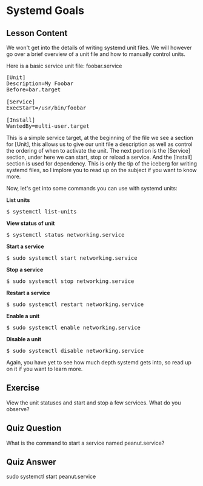 # Systemd Goals

## Lesson Content

We won't get into the details of writing systemd unit files. We will however go over a brief overview of a unit file and how to manually control units. 

Here is a basic service unit file: foobar.service

<pre>
[Unit]
Description=My Foobar
Before=bar.target

[Service]
ExecStart=/usr/bin/foobar

[Install]
WantedBy=multi-user.target
</pre>

This is a simple service target, at the beginning of the file we see a section for [Unit], this allows us to give our unit file a description as well as control the ordering of when to activate the unit. The next portion is the [Service] section, under here we can start, stop or reload a service. And the [Install] section is used for dependency. This is only the tip of the iceberg for writing systemd files, so I implore you to read up on the subject if you want to know more. 

Now, let's get into some commands you can use with systemd units: 

<b>List units</b>

<pre>$ systemctl list-units</pre>

<b>View status of unit</b>

<pre>$ systemctl status networking.service</pre>

<b>Start a service</b>

<pre>$ sudo systemctl start networking.service</pre>

<b>Stop a service</b>

<pre>$ sudo systemctl stop networking.service</pre>

<b>Restart a service</b>

<pre>$ sudo systemctl restart networking.service</pre>

<b>Enable a unit</b>

<pre>$ sudo systemctl enable networking.service</pre>

<b>Disable a unit</b>

<pre>$ sudo systemctl disable networking.service</pre>

Again, you have yet to see how much depth systemd gets into, so read up on it if you want to learn more.

## Exercise

View the unit statuses and start and stop a few services. What do you observe?

## Quiz Question

What is the command to start a service named peanut.service?

## Quiz Answer

sudo systemctl start peanut.service

